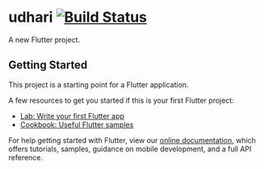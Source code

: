 # udhari [![Build Status](https://travis-ci.com/thecodepapaya/udhari-dev.svg?token=AL9N9EDyZDq2z98TeTGw&branch=master)](https://travis-ci.com/thecodepapaya/udhari-dev)

A new Flutter project.

## Getting Started

This project is a starting point for a Flutter application.

A few resources to get you started if this is your first Flutter project:

- [Lab: Write your first Flutter app](https://flutter.dev/docs/get-started/codelab)
- [Cookbook: Useful Flutter samples](https://flutter.dev/docs/cookbook)

For help getting started with Flutter, view our
[online documentation](https://flutter.dev/docs), which offers tutorials,
samples, guidance on mobile development, and a full API reference.
